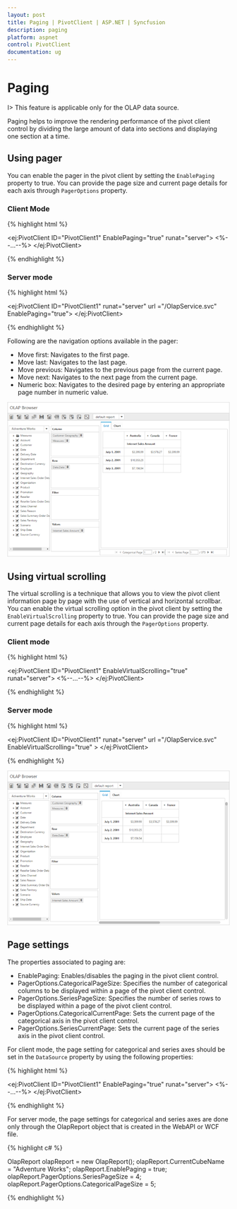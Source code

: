```yaml
---
layout: post
title: Paging | PivotClient | ASP.NET | Syncfusion
description: paging
platform: aspnet
control: PivotClient
documentation: ug
---
```


# Paging

I> This feature is applicable only for the OLAP data source.

Paging helps to improve the rendering performance of the pivot client control by dividing the large amount of data into sections and displaying one section at a time.

## Using pager

You can enable the pager in the pivot client by setting the `EnablePaging` property to true. You can provide the page size and current page details for each axis through `PagerOptions` property.

### Client Mode

{% highlight html %}

<ej:PivotClient ID="PivotClient1" EnablePaging="true" runat="server">
    <DataSource>
        <%--...--%>
        <PagerOptions CategoricalPageSize="5" SeriesPageSize="5" CategoricalCurrentPage="1" SeriesCurrentPage="1" />
    </DataSource>
</ej:PivotClient>

{% endhighlight %}

### Server mode

{% highlight html %}

<ej:PivotClient ID="PivotClient1" runat="server"  url ="/OlapService.svc" EnablePaging="true"> </ej:PivotClient>

{% endhighlight %}

Following are the navigation options available in the pager:

* Move first: Navigates to the first page.
* Move last: Navigates to the last page.
* Move previous: Navigates to the previous page from the current page.
* Move next: Navigates to the next page from the current page.
* Numeric box: Navigates to the desired page by entering an appropriate page number in numeric value.

![Paging in ASP NET pivot client control](Paging_images/paging.png)


## Using virtual scrolling

The virtual scrolling is a technique that allows you to view the pivot client information page by page with the use of vertical and horizontal scrollbar. You can enable the virtual scrolling option in the pivot client by setting the `EnableVirtualScrolling` property to true. You can provide the page size and current page details for each axis through the `PagerOptions` property.

### Client mode

{% highlight html %}

<ej:PivotClient ID="PivotClient1" EnableVirtualScrolling="true" runat="server">
    <DataSource>
        <%--...--%>
        <PagerOptions CategoricalPageSize="5" SeriesPageSize="5" CategoricalCurrentPage="1" SeriesCurrentPage="1" />
    </DataSource>
</ej:PivotClient>

{% endhighlight %}

### Server mode

{% highlight html %}

<ej:PivotClient ID="PivotClient1" runat="server"  url ="/OlapService.svc" EnableVirtualScrolling="true" > </ej:PivotClient>

{% endhighlight %}

![Virtual scrolling in ASP NET pivot client control](Paging_images/virtual-scrolling.png)

## Page settings

The properties associated to paging are:
* EnablePaging: Enables/disables the paging in the pivot client control.
* PagerOptions.CategoricalPageSize: Specifies the number of categorical columns to be displayed within a page of the pivot client control.
* PagerOptions.SeriesPageSize: Specifies the number of series rows to be displayed within a page of the pivot client control.
* PagerOptions.CategoricalCurrentPage: Sets the current page of the categorical axis in the pivot client control.
* PagerOptions.SeriesCurrentPage: Sets the current page of the series axis in the pivot client control.

For client mode, the page setting for categorical and series axes should be set in the `DataSource` property by using the following properties:

{% highlight html %}

<ej:PivotClient ID="PivotClient1" EnablePaging="true" runat="server">
    <DataSource>
        <%--...--%>
        <PagerOptions CategoricalPageSize="5" SeriesPageSize="5" CategoricalCurrentPage="1" SeriesCurrentPage="1" />
    </DataSource>
</ej:PivotClient>

{% endhighlight %}

For server mode, the page settings for categorical and series axes are done only through the OlapReport object that is created in the WebAPI or WCF file.

{% highlight c# %}

OlapReport olapReport = new OlapReport();
olapReport.CurrentCubeName = "Adventure Works";
olapReport.EnablePaging = true;
olapReport.PagerOptions.SeriesPageSize = 4;
olapReport.PagerOptions.CategoricalPageSize = 5;

{% endhighlight %}
